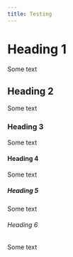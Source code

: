 ```yaml
---
title: Testing
---
```


# Heading 1

Some text

## Heading 2

Some text

### Heading 3

Some text

#### Heading 4

Some text

##### Heading 5

Some text

###### Heading 6

Some text
